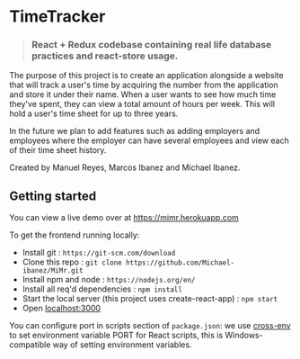 # TimeTracker
> ### React + Redux codebase containing real life database practices and react-store usage.
>


The purpose of this project is to create an application alongside a website that will track a user's time by acquiring the number from the application and store it under their name. When a user wants to see how much time they've spent, they can view a total amount of hours per week. This will hold a user's time sheet for up to three years.


In the future we plan to add features such as adding employers and employees where the employer can have several employees and view each of their time sheet history.

Created by Manuel Reyes, Marcos Ibanez and Michael Ibanez.  

## Getting started

You can view a live demo over at https://mimr.herokuapp.com

To get the frontend running locally:

- Install git : `https://git-scm.com/download`
- Clone this repo : `git clone https://github.com/Michael-ibanez/MiMr.git`
- Install npm and node : `https://nodejs.org/en/`
- Install all req'd dependencies : `npm install`
- Start the local server (this project uses create-react-app) : `npm start`
- Open [localhost:3000](http://localhost:3000)

You can configure port in scripts section of `package.json`: we use [cross-env](https://github.com/kentcdodds/cross-env) to set environment variable PORT for React scripts, this is Windows-compatible way of setting environment variables.

